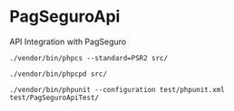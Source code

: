 # PagSeguroApi
API Integration with PagSeguro

```
./vendor/bin/phpcs --standard=PSR2 src/

./vendor/bin/phpcpd src/

./vendor/bin/phpunit --configuration test/phpunit.xml test/PagSeguroApiTest/
```